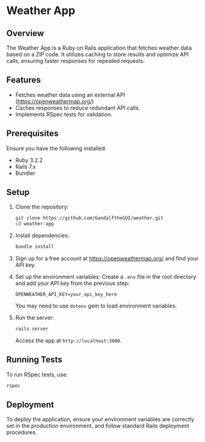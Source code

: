 # Weather App

## Overview
The Weather App is a Ruby on Rails application that fetches weather data based on a ZIP code. It utilizes caching to store results and optimize API calls, ensuring faster responses for repeated requests.

## Features
- Fetches weather data using an external API (https://openweathermap.org/)
- Caches responses to reduce redundant API calls.
- Implements RSpec tests for validation.

## Prerequisites
Ensure you have the following installed:
- Ruby 3.2.2
- Rails 7.x
- Bundler

## Setup
1. Clone the repository:
   ```bash
   git clone https://github.com/GandalftheGUI/weather.git
   cd weather-app
   ```

2. Install dependencies:
   ```bash
   bundle install
   ```

3. Sign up for a free account at https://openweathermap.org/ and find your API key.

4. Set up the environment variables:
   Create a `.env` file in the root directory and add your API key from the previous step:
   ```env
   OPENWEATHER_API_KEY=your_api_key_here
   ```
   You may need to use `dotenv` gem to load environment variables.

5. Run the server:
   ```bash
   rails server
   ```
   Access the app at `http://localhost:3000`.

## Running Tests
To run RSpec tests, use:
```bash
rspec
```

## Deployment
To deploy the application, ensure your environment variables are correctly set in the production environment, and follow standard Rails deployment procedures.



